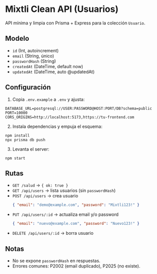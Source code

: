 # Mixtli Clean API (Usuarios)

API mínima y limpia con Prisma + Express para la colección `Usuario`.

## Modelo

- `id` (Int, autoincrement)
- `email` (String, único)
- `passwordHash` (String)
- `createdAt` (DateTime, default now)
- `updatedAt` (DateTime, auto @updatedAt)

## Configuración

1. Copia `.env.example` a `.env` y ajusta:
```
DATABASE_URL=postgresql://USER:PASSWORD@HOST:PORT/DB?schema=public
PORT=10000
CORS_ORIGINS=http://localhost:5173,https://tu-frontend.com
```

2. Instala dependencias y empuja el esquema:
```
npm install
npx prisma db push
```

3. Levanta el server:
```
npm start
```

## Rutas

- `GET /salud` → `{ ok: true }`
- `GET /api/users` → lista usuarios (sin `passwordHash`)
- `POST /api/users` → crea usuario
  ```json
  { "email": "demo@example.com", "password": "Mixtli123!" }
  ```
- `PUT /api/users/:id` → actualiza email y/o password
  ```json
  { "email": "nuevo@example.com", "password": "Nuevo123!" }
  ```
- `DELETE /api/users/:id` → borra usuario

## Notas
- No se expone `passwordHash` en respuestas.
- Errores comunes: P2002 (email duplicado), P2025 (no existe).
